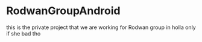 # RodwanGroupAndroid
this is the private project that we are working for Rodwan group in
holla only if she bad tho
